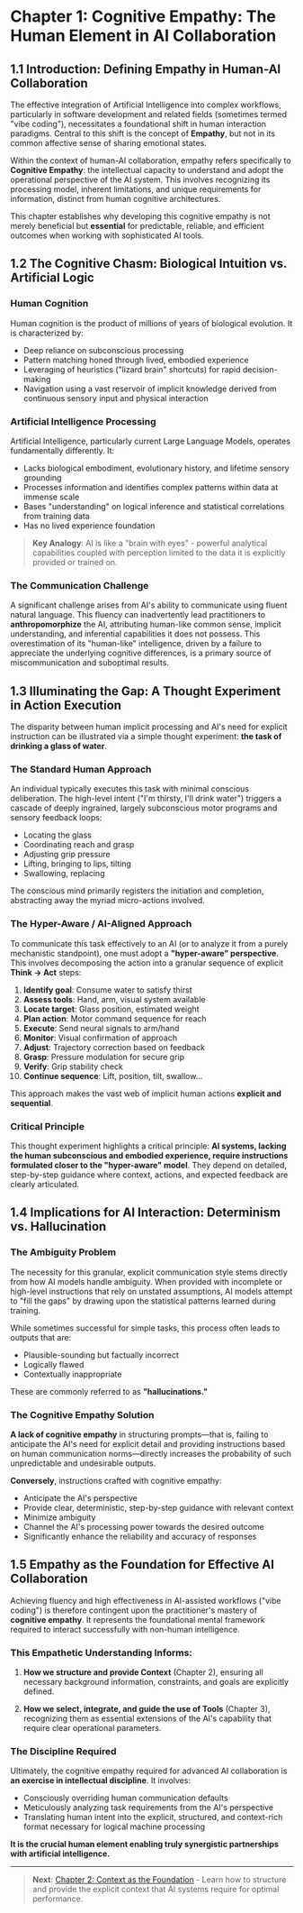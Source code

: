 # Chapter 1: Cognitive Empathy: The Human Element in AI Collaboration

## 1.1 Introduction: Defining Empathy in Human-AI Collaboration

The effective integration of Artificial Intelligence into complex workflows, particularly in software development and related fields (sometimes termed "vibe coding"), necessitates a foundational shift in human interaction paradigms. Central to this shift is the concept of **Empathy**, but not in its common affective sense of sharing emotional states. 

Within the context of human-AI collaboration, empathy refers specifically to **Cognitive Empathy**: the intellectual capacity to understand and adopt the operational perspective of the AI system. This involves recognizing its processing model, inherent limitations, and unique requirements for information, distinct from human cognitive architectures. 

This chapter establishes why developing this cognitive empathy is not merely beneficial but **essential** for predictable, reliable, and efficient outcomes when working with sophisticated AI tools.

## 1.2 The Cognitive Chasm: Biological Intuition vs. Artificial Logic

### Human Cognition
Human cognition is the product of millions of years of biological evolution. It is characterized by:
- Deep reliance on subconscious processing
- Pattern matching honed through lived, embodied experience  
- Leveraging of heuristics ("lizard brain" shortcuts) for rapid decision-making
- Navigation using a vast reservoir of implicit knowledge derived from continuous sensory input and physical interaction

### Artificial Intelligence Processing
Artificial Intelligence, particularly current Large Language Models, operates fundamentally differently. It:
- Lacks biological embodiment, evolutionary history, and lifetime sensory grounding
- Processes information and identifies complex patterns within data at immense scale
- Bases "understanding" on logical inference and statistical correlations from training data
- Has no lived experience foundation

> **Key Analogy**: AI is like a "brain with eyes" - powerful analytical capabilities coupled with perception limited to the data it is explicitly provided or trained on.

### The Communication Challenge
A significant challenge arises from AI's ability to communicate using fluent natural language. This fluency can inadvertently lead practitioners to **anthropomorphize** the AI, attributing human-like common sense, implicit understanding, and inferential capabilities it does not possess. This overestimation of its "human-like" intelligence, driven by a failure to appreciate the underlying cognitive differences, is a primary source of miscommunication and suboptimal results.

## 1.3 Illuminating the Gap: A Thought Experiment in Action Execution

The disparity between human implicit processing and AI's need for explicit instruction can be illustrated via a simple thought experiment: **the task of drinking a glass of water**.

### The Standard Human Approach
An individual typically executes this task with minimal conscious deliberation. The high-level intent ("I'm thirsty, I'll drink water") triggers a cascade of deeply ingrained, largely subconscious motor programs and sensory feedback loops:
- Locating the glass
- Coordinating reach and grasp
- Adjusting grip pressure
- Lifting, bringing to lips, tilting
- Swallowing, replacing

The conscious mind primarily registers the initiation and completion, abstracting away the myriad micro-actions involved.

### The Hyper-Aware / AI-Aligned Approach
To communicate this task effectively to an AI (or to analyze it from a purely mechanistic standpoint), one must adopt a **"hyper-aware" perspective**. This involves decomposing the action into a granular sequence of explicit **Think → Act** steps:

1. **Identify goal**: Consume water to satisfy thirst
2. **Assess tools**: Hand, arm, visual system available
3. **Locate target**: Glass position, estimated weight
4. **Plan action**: Motor command sequence for reach
5. **Execute**: Send neural signals to arm/hand
6. **Monitor**: Visual confirmation of approach
7. **Adjust**: Trajectory correction based on feedback
8. **Grasp**: Pressure modulation for secure grip
9. **Verify**: Grip stability check
10. **Continue sequence**: Lift, position, tilt, swallow...

This approach makes the vast web of implicit human actions **explicit and sequential**.

### Critical Principle
This thought experiment highlights a critical principle: **AI systems, lacking the human subconscious and embodied experience, require instructions formulated closer to the "hyper-aware" model**. They depend on detailed, step-by-step guidance where context, actions, and expected feedback are clearly articulated.

## 1.4 Implications for AI Interaction: Determinism vs. Hallucination

### The Ambiguity Problem
The necessity for this granular, explicit communication style stems directly from how AI models handle ambiguity. When provided with incomplete or high-level instructions that rely on unstated assumptions, AI models attempt to "fill the gaps" by drawing upon the statistical patterns learned during training.

While sometimes successful for simple tasks, this process often leads to outputs that are:
- Plausible-sounding but factually incorrect
- Logically flawed
- Contextually inappropriate

These are commonly referred to as **"hallucinations."**

### The Cognitive Empathy Solution
**A lack of cognitive empathy** in structuring prompts—that is, failing to anticipate the AI's need for explicit detail and providing instructions based on human communication norms—directly increases the probability of such unpredictable and undesirable outputs.

**Conversely**, instructions crafted with cognitive empathy:
- Anticipate the AI's perspective
- Provide clear, deterministic, step-by-step guidance with relevant context
- Minimize ambiguity
- Channel the AI's processing power towards the desired outcome
- Significantly enhance the reliability and accuracy of responses

## 1.5 Empathy as the Foundation for Effective AI Collaboration

Achieving fluency and high effectiveness in AI-assisted workflows ("vibe coding") is therefore contingent upon the practitioner's mastery of **cognitive empathy**. It represents the foundational mental framework required to interact successfully with non-human intelligence.

### This Empathetic Understanding Informs:

1. **How we structure and provide Context** (Chapter 2), ensuring all necessary background information, constraints, and goals are explicitly defined.

2. **How we select, integrate, and guide the use of Tools** (Chapter 3), recognizing them as essential extensions of the AI's capability that require clear operational parameters.

### The Discipline Required
Ultimately, the cognitive empathy required for advanced AI collaboration is **an exercise in intellectual discipline**. It involves:

- Consciously overriding human communication defaults
- Meticulously analyzing task requirements from the AI's perspective  
- Translating human intent into the explicit, structured, and context-rich format necessary for logical machine processing

**It is the crucial human element enabling truly synergistic partnerships with artificial intelligence.**

---

> **Next**: [Chapter 2: Context as the Foundation](./chapter-2-context-foundation.md) - Learn how to structure and provide the explicit context that AI systems require for optimal performance.